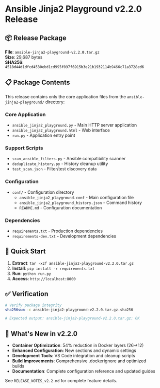# Ansible Jinja2 Playground v2.2.0 Release

## 📦 Release Package

**File**: `ansible-jinja2-playground-v2.2.0.tar.gz`  
**Size**: 29,687 bytes  
**SHA256**: `4518d44d1dfcd4530ebd1cd995f097f6915b3e21b1932114b9466c71a3728ed6`

## 📋 Package Contents

This release contains only the core application files from the `ansible-jinja2-playground/` directory:

### Core Application
- `ansible_jinja2_playground.py` - Main HTTP server application
- `ansible_jinja2_playground.html` - Web interface
- `run.py` - Application entry point

### Support Scripts
- `scan_ansible_filters.py` - Ansible compatibility scanner
- `deduplicate_history.py` - History cleanup utility
- `test_scan.json` - Filter/test discovery data

### Configuration
- `conf/` - Configuration directory
  - `ansible_jinja2_playground.conf` - Main configuration file
  - `ansible_jinja2_playground_history.json` - Command history
  - `README.md` - Configuration documentation

### Dependencies
- `requirements.txt` - Production dependencies
- `requirements-dev.txt` - Development dependencies

## 🚀 Quick Start

1. **Extract**: `tar -xzf ansible-jinja2-playground-v2.2.0.tar.gz`
2. **Install**: `pip install -r requirements.txt`
3. **Run**: `python run.py`
4. **Access**: `http://localhost:8000`

## ✅ Verification

```bash
# Verify package integrity
sha256sum -c ansible-jinja2-playground-v2.2.0.tar.gz.sha256

# Expected output: ansible-jinja2-playground-v2.2.0.tar.gz: OK
```

## 🔗 What's New in v2.2.0

- **Container Optimization**: 54% reduction in Docker layers (26→12)
- **Enhanced Configuration**: New sections and dynamic settings
- **Development Tools**: VS Code integration and cleanup scripts
- **Build Improvements**: Comprehensive .dockerignore and optimized builds
- **Documentation**: Complete configuration reference and updated guides

See `RELEASE_NOTES_v2.2.md` for complete feature details.
